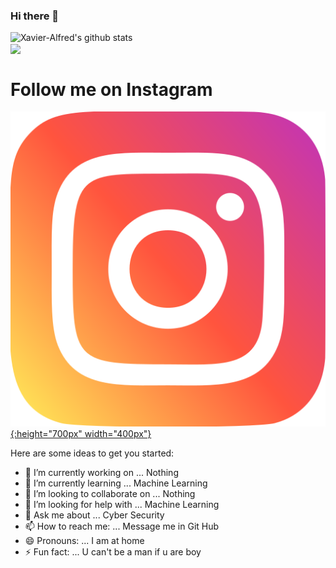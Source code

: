 ### Hi there 👋
![Xavier-Alfred's github stats](https://github-readme-stats.vercel.app/api?username=Xavier-Alfred&show_icons=true&&title_color=03E6FF&text_color=9f9f9f&theme=radical) <br>
<img align="center" src="https://github-readme-stats.vercel.app/api/top-langs/?username=Xavier-Alfred&hide=html&title_color=03E6FF&text_color=9f9f9f&icon_color=79ff97&bg_color=151515" />
# Follow me on Instagram 
[![Instagram](instagram.png){:height="700px" width="400px"}](https://www.instagram.com/xavier.emmanuel.12) 
<!--
**Xavier-Alfred/Xavier-Alfred** is a ✨ _special_ ✨ repository because its `README.md` (this file) appears on your GitHub profile.-->

Here are some ideas to get you started:

- 🔭 I’m currently working on ... Nothing
- 🌱 I’m currently learning ... Machine Learning
- 👯 I’m looking to collaborate on ... Nothing
- 🤔 I’m looking for help with ... Machine Learning
- 💬 Ask me about ... Cyber Security
- 📫 How to reach me: ... Message me in Git Hub
- 😄 Pronouns: ... I am at home
- ⚡ Fun fact: ... U can't be a man if u are boy

